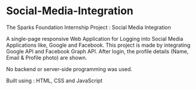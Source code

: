# Social-Media-Integration
The Sparks Foundation Internship Project : Social Media Integration

A single-page responsive Web Application for Logging into Social Media Applications like, Google and Facebook. This project is made by integrating Google API and Facebook Graph API. After login, the profile details (Name, Email & Profile photo) are shown.

No backend or server-side programming was used.

Built using : HTML, CSS and JavaScript
